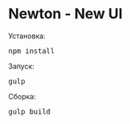 <h1>Newton - New UI</h1>

<p>Установка:</p>
<pre>npm install</pre>

<p>Запуск:</p>
<pre>gulp</pre>

<p>Сборка:</p>
<pre>gulp build</pre>


